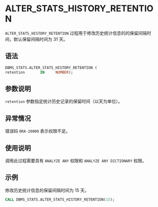 # ALTER_STATS_HISTORY_RETENTION 

`ALTER_STATS_HISTORY_RETENTION` 过程用于修改历史统计信息的的保留间隔时间，默认保留间隔时间为 31 天。

## 语法 

```sql
DBMS_STATS.ALTER_STATS_HISTORY_RETENTION (
retention       IN     NUMBER);
```


## 参数说明 

`retention` 参数指定统计历史记录的保留时间（以天为单位）。

## 异常情况 

错误码 `ORA-20000` 表示权限不足。

## 使用说明 

调用此过程需要具有 `ANALYZE ANY` 权限和 `ANALYZE ANY DICTIONARY` 权限。

## 示例 

修改历史统计信息的保留间隔时间为 15 天。

```sql
CALL DBMS_STATS.ALTER_STATS_HISTORY_RETENTION(15);
```
